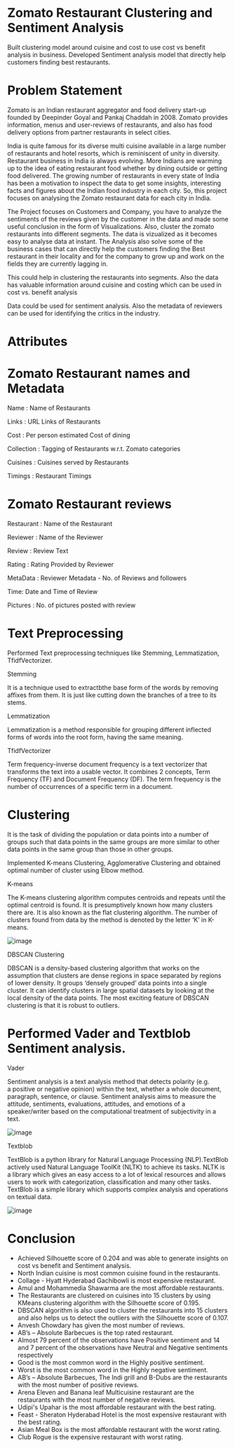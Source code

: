 # Zomato Restaurant Clustering and Sentiment Analysis

Built clustering model around cuisine and cost to use cost vs benefit analysis in business. Developed Sentiment analysis model that directly help customers finding best restaurants.

# Problem Statement

Zomato is an Indian restaurant aggregator and food delivery start-up founded by Deepinder Goyal and Pankaj Chaddah in 2008. Zomato provides information, menus and user-reviews of restaurants, and also has food delivery options from partner restaurants in select cities.

India is quite famous for its diverse multi cuisine available in a large number of restaurants and hotel resorts, which is reminiscent of unity in diversity. Restaurant business in India is always evolving. More Indians are warming up to the idea of eating restaurant food whether by dining outside or getting food delivered. The growing number of restaurants in every state of India has been a motivation to inspect the data to get some insights, interesting facts and figures about the Indian food industry in each city. So, this project focuses on analysing the Zomato restaurant data for each city in India.

The Project focuses on Customers and Company, you have to analyze the sentiments of the reviews given by the customer in the data and made some useful conclusion in the form of Visualizations. Also, cluster the zomato restaurants into different segments. The data is vizualized as it becomes easy to analyse data at instant. The Analysis also solve some of the business cases that can directly help the customers finding the Best restaurant in their locality and for the company to grow up and work on the fields they are currently lagging in.

This could help in clustering the restaurants into segments. Also the data has valuable information around cuisine and costing which can be used in cost vs. benefit analysis

Data could be used for sentiment analysis. Also the metadata of reviewers can be used for identifying the critics in the industry.

# Attributes

# Zomato Restaurant names and Metadata

Name : Name of Restaurants

Links : URL Links of Restaurants

Cost : Per person estimated Cost of dining

Collection : Tagging of Restaurants w.r.t. Zomato categories

Cuisines : Cuisines served by Restaurants

Timings : Restaurant Timings

# Zomato Restaurant reviews

Restaurant : Name of the Restaurant

Reviewer : Name of the Reviewer

Review : Review Text

Rating : Rating Provided by Reviewer

MetaData : Reviewer Metadata - No. of Reviews and followers

Time: Date and Time of Review

Pictures : No. of pictures posted with review

# Text Preprocessing

Performed Text preprocessing techniques like Stemming, Lemmatization, TfidfVectorizer.

Stemming

It is a technique used to extractbthe base form of the words by removing affixes from them. It is just like cutting down the branches of a tree to its stems.

Lemmatization

Lemmatization is a method responsible for grouping different inflected forms of words into the root form, having the same meaning.

TfidfVectorizer

Term frequency-inverse document frequency is a text vectorizer that transforms the text into a usable vector. It combines 2 concepts, Term Frequency (TF) and Document Frequency (DF). The term frequency is the number of occurrences of a specific term in a document.


# Clustering

It is the task of dividing the population or data points into a number of groups such that data points in the same groups are more similar to other data points in the same group than those in other groups.

Implemented K-means Clustering, Agglomerative Clustering and obtained optimal number of cluster using Elbow method.

K-means

The K-means clustering algorithm computes centroids and repeats until the optimal centroid is found. It is presumptively  known how many clusters there are. It is also known as the flat clustering algorithm. The number of clusters found from data by the method is denoted by the letter ‘K’ in K-means.

![image](https://user-images.githubusercontent.com/102578847/202617214-3a3c2076-745d-47fd-a4cf-7bb4a733fc17.png)

DBSCAN Clustering

DBSCAN is a density-based clustering algorithm that works on the assumption that clusters are dense regions in space separated by regions of lower density. It groups ‘densely grouped’ data points into a single cluster. It can identify clusters in large spatial datasets by looking at the local density of the data points. The most exciting feature of DBSCAN clustering is that it is robust to outliers. 

# Performed Vader and Textblob Sentiment analysis.

Vader

Sentiment analysis is a text analysis method that detects polarity (e.g. a positive or negative opinion) within the text, whether a whole document, paragraph, sentence, or clause. Sentiment analysis aims to measure the attitude, sentiments, evaluations, attitudes, and emotions of a speaker/writer based on the computational treatment of subjectivity in a text.

![image](https://user-images.githubusercontent.com/102578847/202617399-65dd0670-b015-4f93-85d9-7efa4f6da88d.png)

Textblob

TextBlob is a python library for Natural Language Processing (NLP).TextBlob actively used Natural Language ToolKit (NLTK) to achieve its tasks. NLTK is a library which gives an easy access to a lot of lexical resources and allows users to work with categorization, classification and many other tasks. TextBlob is a simple library which supports complex analysis and operations on textual data.

![image](https://user-images.githubusercontent.com/102578847/202617509-a61791ee-e4e8-478e-a154-12f1a345cb7b.png)

# Conclusion

* Achieved Silhouette score of 0.204 and was able to generate insights on cost vs benefit and Sentiment analysis.
* North Indian cuisine is most common cuisine found in the restaurants.
* Collage - Hyatt Hyderabad Gachibowli is most expensive restaurant.
* Amul and Mohammedia Shawarma are the most affordable restaurants.
* The Restaurants are clustered on cuisines into 15 clusters by using KMeans clustering algorithm with the Silhouette score of 0.195.
* DBSCAN algorithm is also used to cluster the restaurants into 15 clusters and also helps us to detect the outliers with the Silhouette score of 0.107.
* Anvesh Chowdary has given the most number of reviews.
* AB’s – Absolute Barbecues is the top rated restaurant.
* Almost 79 percent of the observations have Positive sentiment and 14 and 7 percent of the observations have Neutral and Negative sentiments respectively
* Good is the most common word in the Highly positive sentiment.
* Worst is the most common word in the Highly negative sentiment.
* AB’s – Absolute Barbecues, The Indi grill and B-Dubs are the restaurants with the most number of positive reviews.
* Arena Eleven and Banana leaf Multicuisine restaurant are the restaurants with the most number of negative reviews.
* Udipi's Upahar is the most affordable restaurant with the best rating.
* Feast - Sheraton Hyderabad Hotel is the most expensive restaurant with the best rating.
* Asian Meal Box is the most affordable restaurant with the worst rating.
* Club Rogue is the expensive restaurant with worst rating.


